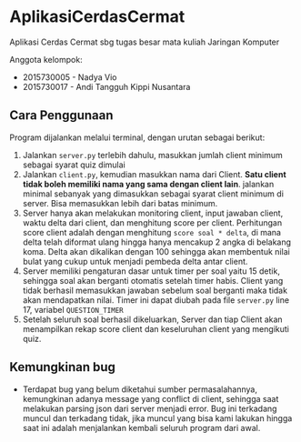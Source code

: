 # AplikasiCerdasCermat
Aplikasi Cerdas Cermat sbg tugas besar mata kuliah Jaringan Komputer

Anggota kelompok:
* 2015730005 - Nadya Vio
* 2015730017 - Andi Tangguh Kippi Nusantara

## Cara Penggunaan
Program dijalankan melalui terminal, dengan urutan sebagai berikut:
1. Jalankan `server.py` terlebih dahulu, masukkan jumlah client minimum sebagai syarat quiz dimulai
2. Jalankan `client.py`, kemudian masukkan nama dari Client. **Satu client tidak boleh memiliki nama yang sama dengan client lain**. jalankan minimal sebanyak yang dimasukkan sebagai syarat client minimum di server. Bisa memasukkan lebih dari batas minimum.
3. Server hanya akan melakukan monitoring client, input jawaban client, waktu delta dari client, dan menghitung score per client. Perhitungan score client adalah dengan menghitung `score soal * delta`, di mana delta telah diformat ulang hingga hanya mencakup 2 angka di belakang koma. Delta akan dikalikan dengan 100 sehingga akan membentuk nilai bulat yang cukup untuk menjadi pembeda delta antar client.
4. Server memiliki pengaturan dasar untuk timer per soal yaitu 15 detik, sehingga soal akan berganti otomatis setelah timer habis. Client yang tidak berhasil memasukkan jawaban sebelum soal berganti maka tidak akan mendapatkan nilai. Timer ini dapat diubah pada file `server.py` line 17, variabel `QUESTION_TIMER`
5. Setelah seluruh soal berhasil dikeluarkan, Server dan tiap Client akan menampilkan rekap score client dan keseluruhan client yang mengikuti quiz.

## Kemungkinan bug
* Terdapat bug yang belum diketahui sumber permasalahannya, kemungkinan adanya message yang conflict di client, sehingga saat melakukan parsing json dari server menjadi error. Bug ini terkadang muncul dan terkadang tidak, jika muncul yang bisa kami lakukan hingga saat ini adalah menjalankan kembali seluruh program dari awal.
